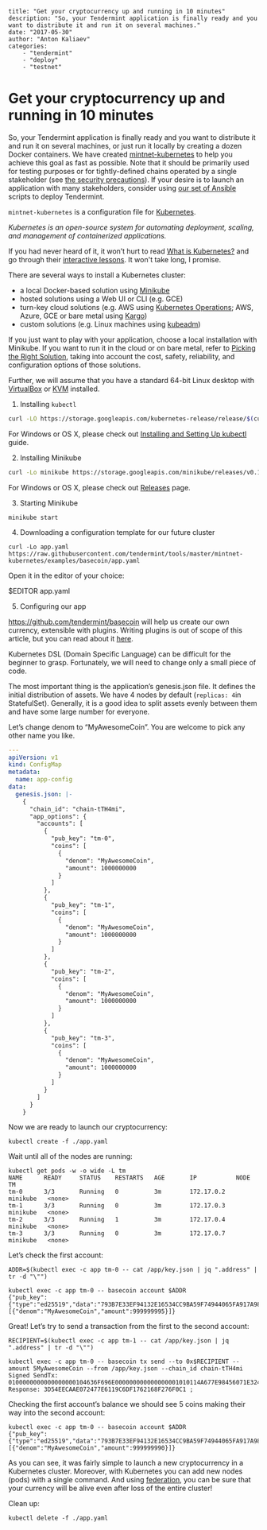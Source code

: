 ~~~
title: "Get your cryptocurrency up and running in 10 minutes"
description: "So, your Tendermint application is finally ready and you want to distribute it and run it on several machines."
date: "2017-05-30"
author: "Anton Kaliaev"
categories:
    - "tendermint"
    - "deploy"
    - "testnet"
~~~

# Get your cryptocurrency up and running in 10 minutes

So, your Tendermint application is finally ready and you want to distribute it
and run it on several machines, or just run it locally by creating a dozen
Docker containers. We have created
[mintnet-kubernetes](https://github.com/tendermint/tools/tree/master/mintnet-kubernetes)
to help you achieve this goal as fast as possible. Note that it should be
primarily used for testing purposes or for tightly-defined chains operated by a
single stakeholder (see [the security
precautions](https://github.com/tendermint/tools/tree/master/mintnet-kubernetes#security)).
If your desire is to launch an application with many stakeholders, consider
using [our set of
Ansible](https://github.com/tendermint/tools/tree/master/ansible-tendermint)
scripts to deploy Tendermint.

`mintnet-kubernetes` is a configuration file for
[Kubernetes](https://kubernetes.io/).

_Kubernetes is an open-source system for automating deployment, scaling, and
management of containerized applications._

If you had never heard of it, it won’t hurt to read [What is
Kubernetes?](https://kubernetes.io/docs/concepts/overview/what-is-kubernetes/)
and go through their [interactive
lessons](https://kubernetes.io/docs/tutorials/kubernetes-basics/). It won't
take long, I promise.

There are several ways to install a Kubernetes cluster:

- a local Docker-based solution using
  [Minikube](https://github.com/kubernetes/minikube)
- hosted solutions using a Web UI or CLI (e.g. GCE)
- turn-key cloud solutions (e.g. AWS using [Kubernetes
  Operations](https://github.com/kubernetes/kops/blob/master/docs/aws.md); AWS,
  Azure, GCE or bare metal using
  [Kargo](https://kubernetes.io/docs/getting-started-guides/kargo/))
- custom solutions (e.g. Linux machines using
  [kubeadm](https://kubernetes.io/docs/getting-started-guides/kubeadm/))

If you just want to play with your application, choose a local installation
with Minikube. If you want to run it in the cloud or on bare metal, refer to
[Picking the Right
Solution](https://kubernetes.io/docs/getting-started-guides), taking into
account the cost, safety, reliability, and configuration options of those
solutions.

Further, we will assume that you have a standard 64-bit Linux desktop with
[VirtualBox](https://www.virtualbox.org/wiki/Downloads) or
[KVM](http://www.linux-kvm.org/) installed.

1) Installing `kubectl`

```bash
curl -LO https://storage.googleapis.com/kubernetes-release/release/$(curl -s https://storage.googleapis.com/kubernetes-release/release/stable.txt)/bin/linux/amd64/kubectl && chmod +x ./kubectl && sudo mv ./kubectl /usr/local/bin/kubectl
```

For Windows or OS X, please check out [Installing and Setting Up
kubectl](https://kubernetes.io/docs/tasks/kubectl/install/) guide.

2) Installing Minikube

```bash
curl -Lo minikube https://storage.googleapis.com/minikube/releases/v0.19.0/minikube-linux-amd64 && chmod +x minikube && sudo mv minikube /usr/local/bin/
```

For Windows or OS X, please check out
[Releases](https://github.com/kubernetes/minikube/releases)
page.

3) Starting Minikube

```shell
minikube start
```

4) Downloading a configuration template for our future cluster

```shell
curl -Lo app.yaml https://raw.githubusercontent.com/tendermint/tools/master/mintnet-kubernetes/examples/basecoin/app.yaml
```

Open it in the editor of your choice:

$EDITOR app.yaml

5) Configuring our app

https://github.com/tendermint/basecoin will help us create our own currency,
extensible with plugins. Writing plugins is out of scope of this article, but
you can read about it
[here](https://github.com/tendermint/basecoin/blob/master/docs/guide/basecoin-plugins.md).

Kubernetes DSL (Domain Specific Language) can be difficult for the beginner to
grasp. Fortunately, we will need to change only a small piece of code.

The most important thing is the application’s genesis.json file. It defines the
initial distribution of assets. We have 4 nodes by default (`replicas: 4`in
StatefulSet). Generally, it is a good idea to split assets evenly between them
and have some large number for everyone.

Let’s change denom to “MyAwesomeCoin”. You are welcome to pick any other name you like.

```yaml
---
apiVersion: v1
kind: ConfigMap
metadata:
  name: app-config
data:
  genesis.json: |-
    {
      "chain_id": "chain-tTH4mi",
      "app_options": {
        "accounts": [
          {
            "pub_key": "tm-0",
            "coins": [
              {
                "denom": "MyAwesomeCoin",
                "amount": 1000000000
              }
            ]
          },
          {
            "pub_key": "tm-1",
            "coins": [
              {
                "denom": "MyAwesomeCoin",
                "amount": 1000000000
              }
            ]
          },
          {
            "pub_key": "tm-2",
            "coins": [
              {
                "denom": "MyAwesomeCoin",
                "amount": 1000000000
              }
            ]
          },
          {
            "pub_key": "tm-3",
            "coins": [
              {
                "denom": "MyAwesomeCoin",
                "amount": 1000000000
              }
            ]
          }
        ]
      }
    }
```

Now we are ready to launch our cryptocurrency:

```shell
kubectl create -f ./app.yaml
```

Wait until all of the nodes are running:

```shell
kubectl get pods -w -o wide -L tm
NAME      READY     STATUS    RESTARTS   AGE       IP           NODE       TM
tm-0      3/3       Running   0          3m        172.17.0.2   minikube   <none>
tm-1      3/3       Running   0          3m        172.17.0.3   minikube   <none>
tm-2      3/3       Running   1          3m        172.17.0.4   minikube   <none>
tm-3      3/3       Running   0          3m        172.17.0.7   minikube   <none>
```

Let’s check the first account:

```shell
ADDR=$(kubectl exec -c app tm-0 -- cat /app/key.json | jq ".address" | tr -d "\"")

kubectl exec -c app tm-0 -- basecoin account $ADDR
{"pub_key":{"type":"ed25519","data":"793B7E33EF94132E16534CC9BA59F74944065FA917A98DB68ABA806D219A4529"},"sequence":1,"coins":[{"denom":"MyAwesomeCoin","amount":999999995}]}
```

Great! Let’s try to send a transaction from the first to the second account:

```shell
RECIPIENT=$(kubectl exec -c app tm-1 -- cat /app/key.json | jq ".address" | tr -d "\"")

kubectl exec -c app tm-0 -- basecoin tx send --to 0x$RECIPIENT --amount 5MyAwesomeCoin --from /app/key.json --chain_id chain-tTH4mi
Signed SendTx:
0100000000000000000104636F696E000000000000000001010114A677E98456071E3240EF0A2E0B80FFE7D36515BF010101066D79636F696E0000000000000005010201E6A038849655CD3C94D06BAC1CA74443D312855A9BC3575311842DF74AF7DB772673DF60F3AE08CC5260AE93DCE4DB588EF24D08768D0DE2752F001DDC1DEE0F0001010114E2AFEA4A193E85A2DBB8668D4EA0DC0B1A6AD63A010101066D79636F696E0000000000000005
Response: 3D54EECAAE072477E6119C6DF1762168F276F0C1 ;
```

Checking the first account’s balance we should see 5 coins making their way
into the second account:

```shell
kubectl exec -c app tm-0 -- basecoin account $ADDR
{"pub_key":{"type":"ed25519","data":"793B7E33EF94132E16534CC9BA59F74944065FA917A98DB68ABA806D219A4529"},"sequence":2,"coins":[{"denom":"MyAwesomeCoin","amount":999999990}]}
```

As you can see, it was fairly simple to launch a new cryptocurrency in a
Kubernetes cluster. Moreover, with Kubernetes you can add new nodes (pods) with
a single command. And using
[federation](https://kubernetes.io/docs/concepts/cluster-administration/federation/),
you can be sure that your currency will be alive even after loss of the entire
cluster!

Clean up:

```shell
kubectl delete -f ./app.yaml
```
